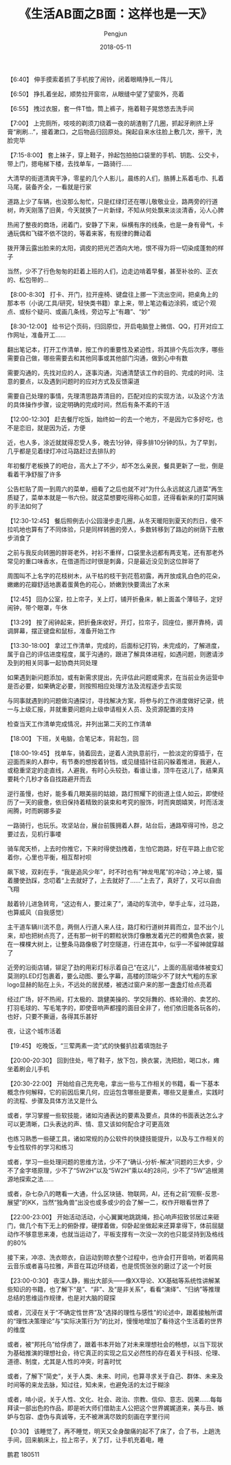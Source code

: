 ﻿---
layout: post
title: '《生活AB面之B面：这样也是一天》'
date: 2018-05-11
author: Pengjun
tags: 所感所思
---
【6:40】
伸手摸索着抓了手机按了闹铃，闭着眼睛挣扎一阵儿

【6:50】
挣扎着坐起，顺势拉开窗帘，从眼缝中望了望窗外，亮着

【6:55】
拽过衣服，套一件T恤，筒上裤子，拖着鞋子晃悠悠去洗手间

【7:00】
上完厕所，吱吱的剃须刀绕着一夜的胡渣剔了几圈，抓起牙刷挤上牙膏“刷刷…”，接着漱口，之后物品归回原处。掬起自来水往脸上敷几次，擦干，洗脸完毕

【7:15-8:00】
套上袜子，穿上鞋子，拎起包拍拍口袋里的手机、钥匙、公交卡，带上门，摁电梯下楼，去找单车，一路骑行……

大清早的街道清爽干净，零星的几个人影儿，晨练的人们，胳膊上系着毛巾、扎着马尾，装备齐全，一看就是行家

道路上少了车辆，也没那么匆忙，只是红绿灯还在哪儿敬敬业业，路两旁的行道树，昨天刚落了旧黄，今天就换了一片新绿，不知从何处飘来淡淡清香，沁人心脾

热闹了整夜的商场，闭着门，安静了下来，纵横有序的线条，也是一身有骨气，卡通玩偶和飞碟不依不饶的，等着来客，有规律的舞动着

拨开薄云露出脸来的太阳，调皮的把光芒洒向大地，恨不得为将一切染成蓬勃的样子

当然，少不了行色匆匆的赶着上班的人们，边走边啃着早餐，甚至补妆的、正衣的、松包带的…

【8:00-8:30】
打卡、开门，拉开座椅、键盘往上挪一下流出空间，把桌角上的那本书（小说/工具/研究，轻快类书籍）拿上来，带上笔边看边涂鸦，或记个观点、或标个疑问、或画几条线，旁边写上“有趣”、“妙”

【8:30-12:00】
给书记个页码，归回原位，开启电脑登上微信、QQ，打开对应工作网址，准备开工……

翻出笔记本，打开工作清单，按工作的重要性及紧迫性，将其排个先后次序，哪些需要自己做，哪些需要去和其他同事或其他部门沟通，做到心中有数

需要沟通的，先找对应的人，逐事沟通，沟通清楚该工作的目的、完成的时间、注意的要点，以及遇到问题时的应对方式及反馈渠道

需要自己处理的事情，先理清思路弄清目的，匹配对应的实现方法，以及这个方法的具体操作步骤，设定明确的完成时间，然后有条不紊的干活

【12:00-12:30】
赶去餐厅吃饭，始终如一的去一个地方，不是因为它多好吃，也不是恋旧，就是因为近，方便

近，也人多，涂近就就得忍受人多，晚去1分钟，得多排10分钟的队，为了早到，几乎都是见着绿灯冲过马路赶过去排队的

年初餐厅老板换了的吧台，高大上了不少，却不怎么亲民，餐具更新了一批，倒是看着干净舒服了许多

公告栏贴了周一到周六的菜单，细看了之后也就不对“为什么永远就这几道菜”再生质疑了，菜单本就是一书六份。就这菜想要吃得称心如意，还得看新来的打菜阿姨的手法如何了

【12:30-12:45】
餐后照例去小公园漫步走几圈，从冬天暖阳到夏天的烈日，傻不拉叽地也算有了不同体验，只是同样转圈的旁人，多数转移到了路边的树荫下去散步消食了

之前与我反向转圈的胖哥老外，衬衫不重样，口袋里永远都有两支笔，还有那老外常见的重口味香水，在借道而过时很是刺鼻，只是最近没见到这位胖哥了

周围叫不上名字的花枝树木，从干枯的枝干到花苞初露，再开放成乳白色的花朵，嫩嫩的花瓣舒适地裹着蛋黄色的花心，娇嫩到快要滴出了水来

【12:45】
回办公室，拉上帘子，关上灯，铺开折叠床，躺上面盖个薄毯子，定好闹钟，带个眼罩，午休

【13:29】
按了闹钟起来，把折叠床收好，开灯，拉帘子，回座位，挪开靠椅，调调屏幕，摆正键盘和鼠标，准备开始工作

【13:30-18:00】
拿过工作清单，完成的，后面标记打钩，未完成的，了解进度，属于自己的评估进度程度，属于沟通的，跟进了解具体进程，如遇问题，则邀请涉及到的相关同事一起协商共同处理

如果遇到新问题添加，或有新需求提出，先评估此问题或需求，在当前业务运营中是否必要，如果确定必要，则按照相应处理方法及流程逐步去实现

与同事就遇到的问题做沟通探讨，寻找解决方案，将参与的工作进度做好记录，统一与上级汇报，并就重要问题向上级申请相关人员、及资源配置的支持

检查当天工作清单完成情况，并列出第二天的工作清单

【18:00】
下班，关电脑，合笔记本，背起包，回

【18:00-19:45】
找单车，骑着回去，逆着人流执意前行，一脸淡定的穿插于，在迎面而来的人群中，有节奏的想按着铃铛，或见缝插针往前闪躲着推进，我避人，或稳重坚定的走直线，人避我，有时心头较劲，看谁让谁，顶牛在这儿了，结果真要耗个几秒才各自找路避开而去

逆行虽慢，也好，能多看几眼美丽的姑娘，路灯照耀下的街道上佳人如云，即使经历了一天的疲惫，依旧保持着精致的装束和考究的服饰，时而爽朗嬉笑，时而活泼闹腾，时而婀娜多姿

一路骑行，也玩乐。攻坚站台，展台前簇拥着人群，站台后，通路窄得可怜，总之要过去，见机行事喽

骑车爬天桥，上去时你推它，下来时得使劲拽着，生怕它跑路，好在平路上由它驼着你，心里也平衡，相互帮衬呗

飙下坡，双刹在手，“我是追风少年”，时不时也有“神龙甩尾”的冲动；冲上坡，猫着腰使劲踩，念叨着“上去就好了，上去就好了……”上去了，真好了，又可以自由飞翔

敲着铃儿进急转弯，“这边有人，要过来了”，涌动的车流中，举手止车，过马路，也算威风（自我感觉）

主干道车辆川流不息，两侧人行道人来人往，路灯和行道树并肩而立，显不出个儿来，却也把树点亮了，还有那一树干的颗粒状饰灯像散发着光芒的橙黄色衣裳，披在一棵棵大树上，让整条马路像极了时空隧道，行进在其中，似乎一不留神就穿越了

近旁的沿街店铺，铆足了劲的用彩灯标示着自己“在这儿”，上面的高层墙体被变幻莫测的LED灯包裹着，要么动图、要么字幕，高楼的顶端少不了财大气粗的东家logo显赫的贴在上头，不远处的居民楼，被透过窗户来的那一盏盏灯给点亮着

经过广场，好不热闹，打太极的、跳健美操的、学交际舞的、练轮滑的、卖艺的、打羽毛球的、写毛笔字的，即使音响声都撞的面目全非了，他们依旧能各玩各的，也好，只要不撕逼，各得其乐甚好

夜，让这个城市活着

【19:45】
吃晚饭，“三荤两素一烫”式的快餐扒拉着填饱肚子

【20:00-20:30】
回到住处，甩了鞋子，放下包，换衣裳，洗把脸，喝口水，瘫坐着刷会儿手机

【20:30-22:00】
开始给自己充充电，拿出一些与工作相关的书籍，看一下基本概念作何解释，它的前因后果几何，应运包含哪些是要素，哪些又是重点，实践时的流程、步骤及具体方法又是什么

或者，学习掌握一些软技能，诸如沟通表达的要素及要点，具体的书面表达怎么才可以更清晰，口头表达的声、情、意又该如何配合才可更高效

也练习熟悉一些硬工具，诸如常规的办公软件的快捷技能提升，以及与工作相关的专业性软件的学习和练习

或者，学习一些处理问题的思维方法，少不了“确认-分析-解决”问题的三大步，少不了金字塔原理，少不了“5W2H”以及“5W2H”乘以4的28问，少不了“5W”追根溯源地探索之法……

或者，杂七杂八的瞎看一大通，什么区块链、物联网，AI，还有之前“观察-反思-展望”的KK，当然“独角兽”出没也或多或少的会了解一二，权作开眼看世界了

【22:00-23:00】
开始活动活动，小心翼翼地跳跳绳，担心响声招致邻居过来砸门，做几个有下无上的俯卧撑，硬撑着做，仰卧起坐做起来还算拿得下，体前屈腿动作不够意思来凑，也就当运动了，平板支撑有一次没一次的也只能坚持到及格线的80%

接下来，冲凉、洗衣晾衣，自运动到晾衣整个过程中，也许会打开音响，听着网易云音乐或者喜马拉雅，声音在耳边环绕着，也是慌慌张张的磨过了这一个时辰

【23:00-0:30】
夜深人静，搬出大部头——像XX导论、XX基础等系统性讲解某些知识的书籍，也了解下“是”、“非”、及“是非关系”，看看“演绎”、“归纳”等推理总结的思维运作规律，也是对大脑的窥探

或者，沉浸在关于“不确定性世界”及“选择的理性与感性”的论述中，跟着接触所谓的“理性决策理论”与“实际决策行为”的比对，慢慢地增加了看待这个生活着的世界的维度

或者，被“邦托乌”给俘虏了，跟着书本开始了对未来理想社会的畅想，以当下现状为基础推演的理想社会，待它真正的实现之后又必然性的存在着关于科技、伦理、道德、制度，尤其是人性的冲突，时喜时忧

或者，了解下“简史”，关于人类、未来、时间，也算寻求关于自己、群体、未来及时间等的来龙去脉，知过往，知未来，也避免活的太过于糊涂

或者，啃小说，关于人性、文化、社会、政治、宗教、信仰、意志、因果……每每拜读一部出色的作品，即是听大师们借助主人公把这个世界娓娓道来，美与丑、嫉妒与包容、虚伪与真诚等，无不被淋漓尽致的刻画在字里行间

【0:30】
该睡觉了，再不睡觉，明天又全身酸痛的起不了床了，合了书，上趟洗手间，回来躺床上，拉上帘子，关了灯，让手机充着电，睡

 鹏君
180511